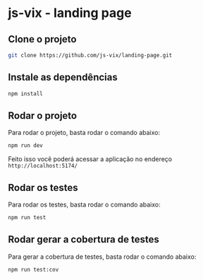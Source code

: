 # js-vix - landing page

## Clone o projeto
```bash
git clone https://github.com/js-vix/landing-page.git
```

## Instale as dependências
```bash
npm install
```

## Rodar o projeto

Para rodar o projeto, basta rodar o comando abaixo:
```bash
npm run dev
````

Feito isso você poderá acessar a aplicação no endereço `http://localhost:5174/`

## Rodar os testes

Para rodar os testes, basta rodar o comando abaixo:

```bash
npm run test
```

## Rodar gerar a cobertura de testes

Para gerar a cobertura de testes, basta rodar o comando abaixo:

```bash
npm run test:cov
```
